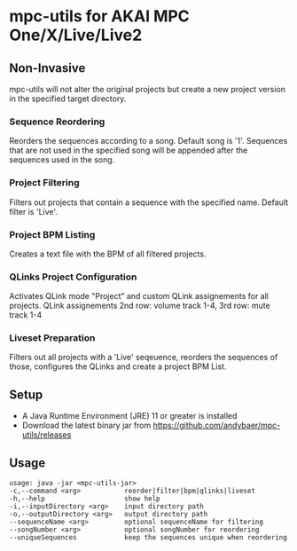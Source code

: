 # mpc-utils for AKAI MPC One/X/Live/Live2

## Non-Invasive

mpc-utils will not alter the original projects but create a new project version in the specified target directory.

### Sequence Reordering

Reorders the sequences according to a song. Default song is '1'. Sequences that are not used in the specified song will
be appended after the sequences used in the song.

### Project Filtering

Filters out projects that contain a sequence with the specified name. Default filter is 'Live'.

### Project BPM Listing

Creates a text file with the BPM of all filtered projects.

### QLinks Project Configuration

Activates QLink mode "Project" and custom QLink assignements for all projects. QLink assignements 2nd row: volume track
1-4, 3rd row: mute track 1-4

### Liveset Preparation

Filters out all projects with a 'Live' seqeuence, reorders the sequences of those, configures the QLinks and create a
project BPM List.

## Setup

- A Java Runtime Environment (JRE) 11 or greater is installed
- Download the latest binary jar from https://github.com/andybaer/mpc-utils/releases

## Usage

    usage: java -jar <mpc-utils-jar>
    -c,--command <arg>           reorder|filter|bpm|qlinks|liveset
    -h,--help                    show help
    -i,--inputDirectory <arg>    input directory path
    -o,--outputDirectory <arg>   output directory path
    --sequenceName <arg>         optional sequenceName for filtering
    --songNumber <arg>           optional songNumber for reordering
    --uniqueSequences            keep the sequences unique when reordering